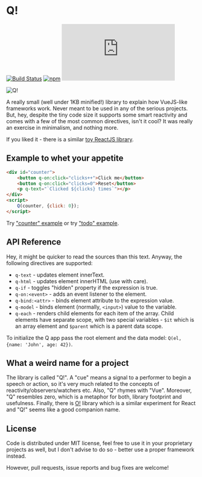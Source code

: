 # Q!

[![Build Status](https://travis-ci.org/zserge/q.svg?branch=master)](https://travis-ci.org/zserge/q)
[![npm](https://img.shields.io/npm/v/@zserge/q.svg)](http://npm.im/@zserge/q)
[![gzip size](http://img.badgesize.io/https://unpkg.com/@zserge/q/q.min.js?compression=gzip)](https://unpkg.com/@zserge/q/q.min.js)

<div>
<img align="left" src="https://raw.githubusercontent.com/zserge/q/master/logo.png" alt="Q!" />
<br/>
<p>

A really small (well under 1KB minified!) library to explain how VueJS-like frameworks work. Never meant to be used in any of the serious projects. But, hey, despite the tiny code size it supports some smart reactivity and comes with a few of the most common directives, isn't it cool? It was really an exercise in minimalism, and nothing more.

If you liked it - there is a similar [toy ReactJS library](https://github.com/zserge/o).

## Example to whet your appetite

```html
<div id="counter">
	<button q-on:click="clicks++">Click me</button>
	<button q-on:click="clicks=0">Reset</button>
	<p q-text="`Clicked ${clicks} times`"></p>
</div>
<script>
	Q(counter, {click: 0});
</script>
```

Try ["counter" example](https://raw.githack.com/zserge/q/master/counter.html) or try ["todo" example](https://raw.githack.com/zserge/q/master/todo.html).

## API Reference

Hey, it might be quicker to read the sources than this text. Anyway, the following directives are supported:

* `q-text` - updates element innerText.
* `q-html` - updates element innerHTML (use with care).
* `q-if` - toggles "hidden" property if the expression is true.
* `q-on:<event>` - adds an event listener to the element.
* `q-bind:<attr>` - binds element attribute to the expression value.
* `q-model` - binds element (normally, `<input>`) value to the variable.
* `q-each` - renders child elements for each item of the array. Child elements have separate scope, with two special variables - `$it` which is an array element and `$parent` which is a parent data scope.

To initialize the Q app pass the root element and the data model: `Q(el, {name: 'John', age: 42})`.

## What a weird name for a project

The library is called "Q!". A "cue" means a signal to a performer to begin a speech or action, so it's very much related to the concepts of reactivity/observers/watchers etc. Also, "Q" rhymes with "Vue". Moreover, "Q" resembles zero, which is a metaphor for both, library footprint and usefulness. Finally, there is [O!](https://github.com/zserge/o) library which is a similar experiment for React and "Q!" seems like a good companion name.

## License

Code is distributed under MIT license, feel free to use it in your proprietary
projects as well, but I don't advise to do so - better use a proper framework instead.

However, pull requests, issue reports and bug fixes are welcome!
